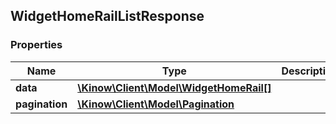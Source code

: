 ## WidgetHomeRailListResponse

### Properties
Name | Type | Description | Notes
------------ | ------------- | ------------- | -------------
**data** | [**\Kinow\Client\Model\WidgetHomeRail[]**](#WidgetHomeRail) |  | [optional] 
**pagination** | [**\Kinow\Client\Model\Pagination**](#Pagination) |  | [optional] 


